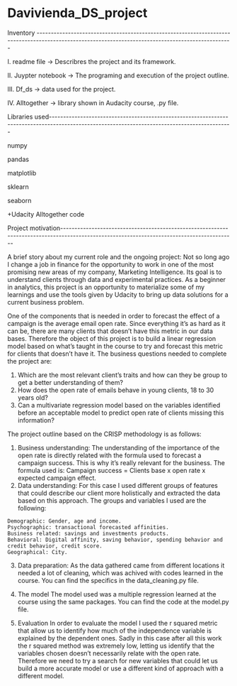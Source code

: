 # Davivienda_DS_project

Inventory ---------------------------------------------------------------------------------------------------------------------------------------------------

I. readme file -> Describres the project and its framework.

II. Juypter notebook -> The programing and execution of the project outline.

III. Df_ds -> data used for the project.

IV. Alltogether -> library shown in Audacity course, .py file.

Libraries used----------------------------------------------------------------------------------------------------------------------------------------------

numpy

pandas

matplotlib

sklearn

seaborn

+Udacity Alltogether code

Project motivation-------------------------------------------------------------------------------------------------------------------------------------------

A brief story about my current role and the ongoing project:
Not so long ago I change a job in finance for the opportunity to work in one of the most promising new areas of my company, Marketing Intelligence. Its goal is to understand clients through data and experimental practices. As a beginner in analytics, this project is an opportunity to materialize some of my learnings and use the tools given by Udacity to bring up data solutions for a current business problem.

One of the components that is needed in order to forecast the effect of a campaign is the average email open rate. Since everything it’s as hard as it can be, there are many clients that doesn’t have this metric in our data bases. Therefore the object of this project is to build a linear regression model based on what’s taught in the course to try and forecast this metric for clients that doesn’t have it. The business questions needed to complete the project are:

  1. Which are the most relevant client’s traits and how can they be group to get a better understanding of them? 
  2. How does the open rate of emails behave in young clients, 18 to 30 years old?
  3. Can a multivariate regression model based on the variables identified before an acceptable model to predict open rate of clients missing this information? 

The project outline based on the CRISP methodology is as follows:
  1. Business understanding: The understanding of the importance of the open rate is directly related with the formula used to forecast a campaign success. This is why it’s really relevant for the business. The formula used is: Campaign success = Clients base x open rate x expected campaign effect.
  2. Data understanding: For this case I used different groups of features that could describe our client more holistically and extracted the data based on this approach. The groups and variables I used are the following:
 
	Demographic: Gender, age and income.
	Psychographic: transactional forecasted affinities.
	Business related: savings and investments products.
	Behavioral: Digital affinity, saving behavior, spending behavior and credit behavior, credit score.
	Geographical: City.
	
   3. Data preparation: As the data gathered came from different locations it needed a lot of cleaning, which was achived with codes learned in the course. You can find the specifics in the data_cleaning.py file.

   5. The model The model used was a multiple regression learned at the course using the same packages. You can find the code at the model.py file.
   6. Evaluation In order to evaluate the model I used the r squared metric that allow us to identify how much of the independence variable is explained by the dependent ones.
Sadly in this case after all this work the r squared method was extremely low, letting us identify that the variables chosen doesn’t necessarily relate with the open rate. Therefore we need to try a search for new variables that could let us build a more accurate model or use a different kind of approach with a different model.
